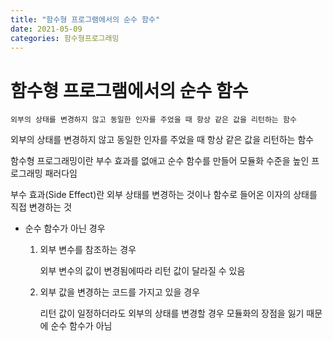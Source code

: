 ```yaml
---
title: "함수형 프로그램에서의 순수 함수"
date: 2021-05-09
categories: 함수형프로그래밍
---
```


# 함수형 프로그램에서의 순수 함수

    외부의 상태를 변경하지 않고 동일한 인자를 주었을 때 항상 같은 값을 리턴하는 함수

외부의 상태를 변경하지 않고 동일한 인자를 주었을 때 항상 같은 값을 리턴하는 함수

함수형 프로그래밍이란 부수 효과를 없애고 순수 함수를 만들어 모듈화 수준을 높인 프로그래밍 패러다임

부수 효과(Side Effect)란 외부 상태를 변경하는 것이나 함수로 들어온 이자의 상태를 직접 변경하는 것

- 순수 함수가 아닌 경우

  1. 외부 변수를 참조하는 경우

     외부 변수의 값이 변경됨에따라 리턴 값이 달라질 수 있음

  2. 외부 값을 변경하는 코드를 가지고 있을 경우

     리턴 값이 일정하더라도 외부의 상태를 변경할 경우 모듈화의 장점을 잃기 때문에 순수 함수가 아님
